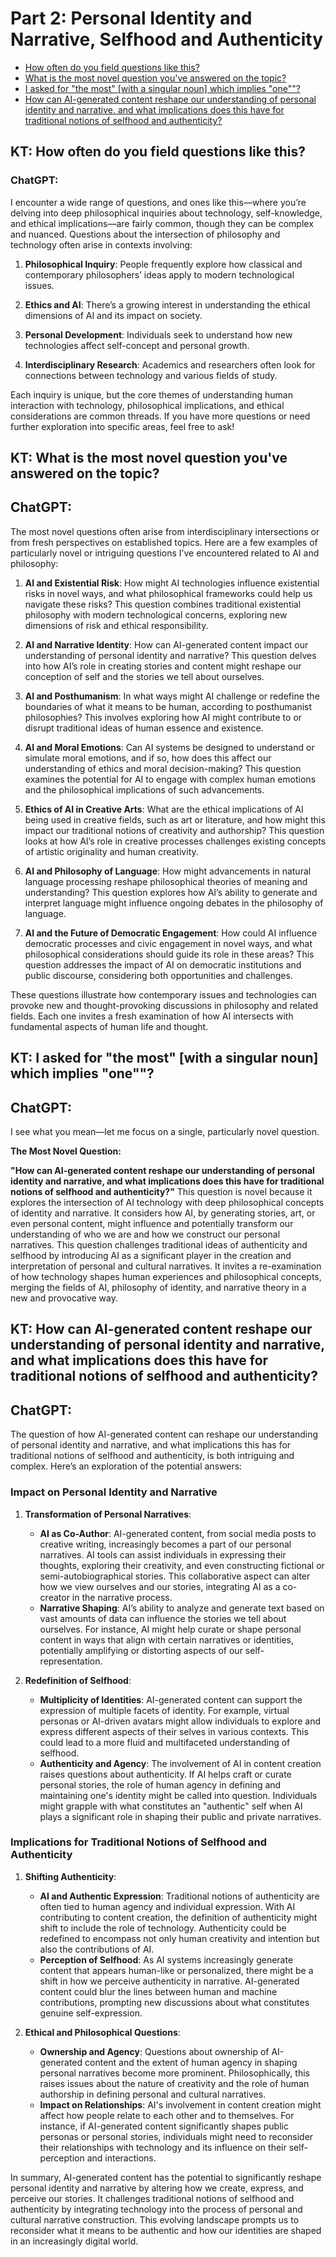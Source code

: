 
# Part 2: Personal Identity and Narrative, Selfhood and Authenticity

- [How often do you field questions like this?](#frequency)
- [What is the most novel question you've answered on the topic?](#novelty)
- [I asked for "the most" [with a singular noun] which implies "one""?](#precision)
- [How can AI-generated content reshape our understanding of personal identity and narrative, and what implications does this have for traditional notions of selfhood and authenticity?](#ouroborous)


## KT: <a name="frequency"></a>How often do you field questions like this?

### ChatGPT:
I encounter a wide range of questions, and ones like this—where you’re delving into deep philosophical inquiries about technology, self-knowledge, and ethical implications—are fairly common, though they can be complex and nuanced. Questions about the intersection of philosophy and technology often arise in contexts involving:

1. **Philosophical Inquiry**: People frequently explore how classical and contemporary philosophers’ ideas apply to modern technological issues.
  
2. **Ethics and AI**: There’s a growing interest in understanding the ethical dimensions of AI and its impact on society.

3. **Personal Development**: Individuals seek to understand how new technologies affect self-concept and personal growth.

4. **Interdisciplinary Research**: Academics and researchers often look for connections between technology and various fields of study.

Each inquiry is unique, but the core themes of understanding human interaction with technology, philosophical implications, and ethical considerations are common threads. If you have more questions or need further exploration into specific areas, feel free to ask!

## KT: <a name="novelty"></a>What is the most novel question you've answered on the topic?

## ChatGPT:
The most novel questions often arise from interdisciplinary intersections or from fresh perspectives on established topics. Here are a few examples of particularly novel or intriguing questions I’ve encountered related to AI and philosophy:

1. **AI and Existential Risk**: How might AI technologies influence existential risks in novel ways, and what philosophical frameworks could help us navigate these risks? This question combines traditional existential philosophy with modern technological concerns, exploring new dimensions of risk and ethical responsibility.

2. **AI and Narrative Identity**: How can AI-generated content impact our understanding of personal identity and narrative? This question delves into how AI’s role in creating stories and content might reshape our conception of self and the stories we tell about ourselves.

3. **AI and Posthumanism**: In what ways might AI challenge or redefine the boundaries of what it means to be human, according to posthumanist philosophies? This involves exploring how AI might contribute to or disrupt traditional ideas of human essence and existence.

4. **AI and Moral Emotions**: Can AI systems be designed to understand or simulate moral emotions, and if so, how does this affect our understanding of ethics and moral decision-making? This question examines the potential for AI to engage with complex human emotions and the philosophical implications of such advancements.

5. **Ethics of AI in Creative Arts**: What are the ethical implications of AI being used in creative fields, such as art or literature, and how might this impact our traditional notions of creativity and authorship? This question looks at how AI’s role in creative processes challenges existing concepts of artistic originality and human creativity.

6. **AI and Philosophy of Language**: How might advancements in natural language processing reshape philosophical theories of meaning and understanding? This question explores how AI’s ability to generate and interpret language might influence ongoing debates in the philosophy of language.

7. **AI and the Future of Democratic Engagement**: How could AI influence democratic processes and civic engagement in novel ways, and what philosophical considerations should guide its role in these areas? This question addresses the impact of AI on democratic institutions and public discourse, considering both opportunities and challenges.

These questions illustrate how contemporary issues and technologies can provoke new and thought-provoking discussions in philosophy and related fields. Each one invites a fresh examination of how AI intersects with fundamental aspects of human life and thought.

## KT: <a name="precision"></a>I asked for "the most" [with a singular noun] which implies "one""?

## ChatGPT:
I see what you mean—let me focus on a single, particularly novel question.

**The Most Novel Question:**

**"How can AI-generated content reshape our understanding of personal identity and narrative, and what implications does this have for traditional notions of selfhood and authenticity?"**
This question is novel because it explores the intersection of AI technology with deep philosophical concepts of identity and narrative. It considers how AI, by generating stories, art, or even personal content, might influence and potentially transform our understanding of who we are and how we construct our personal narratives. This question challenges traditional ideas of authenticity and selfhood by introducing AI as a significant player in the creation and interpretation of personal and cultural narratives. It invites a re-examination of how technology shapes human experiences and philosophical concepts, merging the fields of AI, philosophy of identity, and narrative theory in a new and provocative way.


## KT: <a name="ouroborous"></a>How can AI-generated content reshape our understanding of personal identity and narrative, and what implications does this have for traditional notions of selfhood and authenticity?

## ChatGPT:
The question of how AI-generated content can reshape our understanding of personal identity and narrative, and what implications this has for traditional notions of selfhood and authenticity, is both intriguing and complex. Here’s an exploration of the potential answers:

### Impact on Personal Identity and Narrative

1. **Transformation of Personal Narratives**:
   - **AI as Co-Author**: AI-generated content, from social media posts to creative writing, increasingly becomes a part of our personal narratives. AI tools can assist individuals in expressing their thoughts, exploring their creativity, and even constructing fictional or semi-autobiographical stories. This collaborative aspect can alter how we view ourselves and our stories, integrating AI as a co-creator in the narrative process.
   - **Narrative Shaping**: AI’s ability to analyze and generate text based on vast amounts of data can influence the stories we tell about ourselves. For instance, AI might help curate or shape personal content in ways that align with certain narratives or identities, potentially amplifying or distorting aspects of our self-representation.

2. **Redefinition of Selfhood**:
   - **Multiplicity of Identities**: AI-generated content can support the expression of multiple facets of identity. For example, virtual personas or AI-driven avatars might allow individuals to explore and express different aspects of their selves in various contexts. This could lead to a more fluid and multifaceted understanding of selfhood.
   - **Authenticity and Agency**: The involvement of AI in content creation raises questions about authenticity. If AI helps craft or curate personal stories, the role of human agency in defining and maintaining one's identity might be called into question. Individuals might grapple with what constitutes an "authentic" self when AI plays a significant role in shaping their public and private narratives.

### Implications for Traditional Notions of Selfhood and Authenticity

1. **Shifting Authenticity**:
   - **AI and Authentic Expression**: Traditional notions of authenticity are often tied to human agency and individual expression. With AI contributing to content creation, the definition of authenticity might shift to include the role of technology. Authenticity could be redefined to encompass not only human creativity and intention but also the contributions of AI.
   - **Perception of Selfhood**: As AI systems increasingly generate content that appears human-like or personalized, there might be a shift in how we perceive authenticity in narrative. AI-generated content could blur the lines between human and machine contributions, prompting new discussions about what constitutes genuine self-expression.

2. **Ethical and Philosophical Questions**:
   - **Ownership and Agency**: Questions about ownership of AI-generated content and the extent of human agency in shaping personal narratives become more prominent. Philosophically, this raises issues about the nature of creativity and the role of human authorship in defining personal and cultural narratives.
   - **Impact on Relationships**: AI's involvement in content creation might affect how people relate to each other and to themselves. For instance, if AI-generated content significantly shapes public personas or personal stories, individuals might need to reconsider their relationships with technology and its influence on their self-perception and interactions.

In summary, AI-generated content has the potential to significantly reshape personal identity and narrative by altering how we create, express, and perceive our stories. It challenges traditional notions of selfhood and authenticity by integrating technology into the process of personal and cultural narrative construction. This evolving landscape prompts us to reconsider what it means to be authentic and how our identities are shaped in an increasingly digital world.
